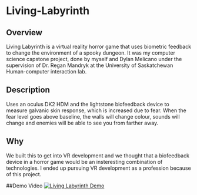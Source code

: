 # Living-Labyrinth
## Overview
Living Labyrinth is a virtual reality horror game that uses biometric feedback to change the environment of a spooky dungeon. It was my computer science capstone project, done by myself and Dylan Melicano under the supervision of Dr. Regan Mandryk at the University of Saskatchewan Human-computer interaction lab.

## Description
Uses an oculus DK2 HDM and the lightstone biofeedback device to measure galvanic skin response, which is increased due to fear. When the fear level goes above baseline, the walls will change colour, sounds will change and enemies will be able to see you from farther away.

## Why
We built this to get into VR development and we thought that a biofeedback device in a horror game would be an insteresting combination of technologies. I ended up pursuing VR development as a profession because of this project.

##Demo Video
[![Living Labyrinth Demo](https://user-images.githubusercontent.com/9042770/120834632-840cf880-c520-11eb-87ae-478dcffaf6e1.png)](https://youtu.be/BB6MbgTaWd4)
